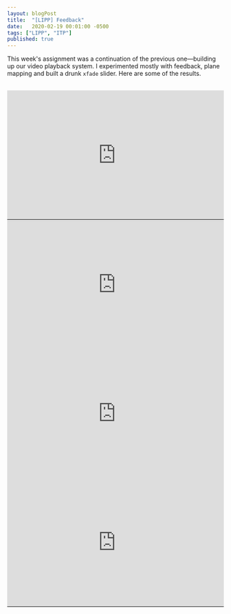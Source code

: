 ```yaml
---
layout: blogPost
title:  "[LIPP] Feedback"
date:   2020-02-19 00:01:00 -0500
tags: ["LIPP", "ITP"]
published: true
---
```


This week's assignment was a continuation of the previous one—building up our video playback system. I experimented mostly with feedback, plane mapping and built a drunk `xfade` slider. Here are some of the results.
<img class="" style="" src="/assets/images/blog/2020-02-19-feedback/6.png" alt=""/>

<br/>


<div class="mb2" style="padding:59.41% 0 0 0;position:relative;background-color:black;"><iframe src="https://player.vimeo.com/video/392403614?autoplay=0&loop=0&title=0&byline=0&portrait=0" style="position:absolute;top:0;left:0;width:100%;height:100%;" frameborder="0" allow="autoplay; fullscreen" allowfullscreen></iframe></div><script src="https://player.vimeo.com/api/player.js"></script>

<div class="mb2" style="padding:59.41% 0 0 0;position:relative;background-color:black;"><iframe src="https://player.vimeo.com/video/392403576?autoplay=0&loop=0&title=0&byline=0&portrait=0" style="position:absolute;top:0;left:0;width:100%;height:100%;" frameborder="0" allow="autoplay; fullscreen" allowfullscreen></iframe></div><script src="https://player.vimeo.com/api/player.js"></script>

<div class="mb2" style="padding:59.41% 0 0 0;position:relative;background-color:black;"><iframe src="https://player.vimeo.com/video/392403676?autoplay=0&loop=0&title=0&byline=0&portrait=0" style="position:absolute;top:0;left:0;width:100%;height:100%;" frameborder="0" allow="autoplay; fullscreen" allowfullscreen></iframe></div><script src="https://player.vimeo.com/api/player.js"></script>

<div class="mb2" style="padding:59.41% 0 0 0;position:relative;background-color:black;"><iframe src="https://player.vimeo.com/video/392403701?autoplay=0&loop=0&title=0&byline=0&portrait=0" style="position:absolute;top:0;left:0;width:100%;height:100%;" frameborder="0" allow="autoplay; fullscreen" allowfullscreen></iframe></div><script src="https://player.vimeo.com/api/player.js"></script>

<img class="" style="" src="/assets/images/blog/2020-02-19-feedback/1.png" alt=""/>
<img class="" style="" src="/assets/images/blog/2020-02-19-feedback/2.png" alt=""/>
<img class="" style="" src="/assets/images/blog/2020-02-19-feedback/3.png" alt=""/>
<img class="" style="" src="/assets/images/blog/2020-02-19-feedback/4.png" alt=""/>
<img class="" style="" src="/assets/images/blog/2020-02-19-feedback/5.png" alt=""/>
<img class="" style="" src="/assets/images/blog/2020-02-19-feedback/6.png" alt=""/>
<img class="" style="" src="/assets/images/blog/2020-02-19-feedback/7.png" alt=""/>
<img class="" style="" src="/assets/images/blog/2020-02-19-feedback/8.png" alt=""/>
<img class="" style="" src="/assets/images/blog/2020-02-19-feedback/9.png" alt=""/>
<img class="" style="" src="/assets/images/blog/2020-02-19-feedback/10.png" alt=""/>
<img class="" style="" src="/assets/images/blog/2020-02-19-feedback/11.png" alt=""/>